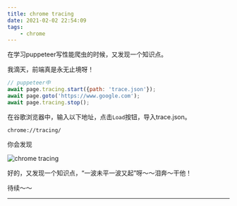 ```yaml
---
title: chrome tracing
date: 2021-02-02 22:54:09
tags:
    - chrome
---
```


在学习puppeteer写性能爬虫的时候，又发现一个知识点。

我滴天，前端真是永无止境呀！

```js
// puppeteer中
await page.tracing.start({path: 'trace.json'});
await page.goto('https://www.google.com');
await page.tracing.stop();
```

在谷歌浏览器中，输入以下地址，点击`Load`按钮，导入trace.json。 

```
chrome://tracing/
```

你会发现

![chrome tracing](trace.png)

好的，又发现一个知识点，“一波未平一波又起”呀～～泪奔～干他！

待续～～

---